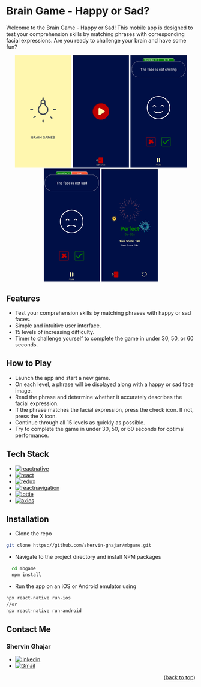 <a name="readme-top"></a>

<!-- TITLE -->
# Brain Game - Happy or Sad?

Welcome to the Brain Game - Happy or Sad! This mobile app is designed to test your comprehension skills by matching phrases with corresponding facial expressions. Are you ready to challenge your brain and have some fun?


<div align="center">  
    <img src="screenshots/intro.jpg" alt="intro" width="150" >
    <img src="screenshots/main.jpg" alt="main" width="150" >
    <img src="screenshots/step_1.jpg" alt="step_1" width="150" >
    <img src="screenshots/step_2.jpg" alt="step_2" width="150" >
    <img src="screenshots/end.jpg" alt="end" width="150" >
</div>

<!-- FEATURES -->
## Features

- Test your comprehension skills by matching phrases with happy or sad faces.
- Simple and intuitive user interface.
- 15 levels of increasing difficulty.
- Timer to challenge yourself to complete the game in under 30, 50, or 60 seconds.

<!-- DESCRIPTION -->
## How to Play
- Launch the app and start a new game.
- On each level, a phrase will be displayed along with a happy or sad face image.
- Read the phrase and determine whether it accurately describes the facial expression.
- If the phrase matches the facial expression, press the check icon. If not, press the X icon.
- Continue through all 15 levels as quickly as possible.
- Try to complete the game in under 30, 50, or 60 seconds for optimal performance.

<!-- TECH STACK -->
## Tech Stack

- [![reactnative][reactnative-shield]][reactnative-url]
- [![react][react-shield]][react-url]
- [![redux][redux-shield]][redux-url]
- [![reactnavigation][reactnavigation-shield]][reactnavigation-url]
- [![lottie][lottie-shield]][lottie-url]
- [![axios][axios-shield]][axios-url]

<!-- INSTALLATION -->
## Installation

  - Clone the repo
   ```sh
   git clone https://github.com/shervin-ghajar/mbgame.git
   ```
   - Navigate to the project directory and install NPM packages
```bash
  cd mbgame
  npm install
```

- Run the app on an iOS or Android emulator using 
```bash 
npx react-native run-ios
//or
npx react-native run-android
```
<!-- CONTACT -->
## Contact Me

### Shervin Ghajar
- [![linkedin][linkedin-shield]][linkedin-url]
- [![Gmail][gmail-shield]][gmail-url]

<p align="right">(<a href="#readme-top">back to top</a>)</p>


<!-- MARKDOWN LINKS & IMAGES -->
<!-- https://www.markdownguide.org/basic-syntax/#reference-style-links -->

[linkedin-shield]: https://img.shields.io/badge/Linkedin-0A66C2?style=for-the-badge&logo=linkedin&logoColor=white
[linkedin-url]: https://www.linkedin.com/in/shervin-ghajar-254258180/

[gmail-shield]: https://shields.io/badge/Gmail-white?logo=gmail
[gmail-url]: ssghajar.work@gmail.com

[reactnative-shield]: https://shields.io/badge/React_Native-black?logo=react
[reactnative-url]: https://reactnative.dev/

[react-shield]: https://shields.io/badge/React-blue?logo=react
[react-url]: https://react.dev/

[reactnavigation-shield]: https://shields.io/badge/React_Navigation-red?logo=react-navigation
[reactnavigation-url]: https://reactnavigation.org/

[redux-shield]: https://shields.io/badge/Redux-green?logo=redux
[redux-url]: https://redux.js.org/


[lottie-shield]: https://shields.io/badge/Lottie-orange?logo=lottie
[lottie-url]: https://www.npmjs.com/package/lottie-react-native

[axios-shield]: https://shields.io/badge/Axios-darkgreen?logo=axios
[axios-url]: https://www.npmjs.com/package/axios

[product-screenshot]: screenshots/intro.jpg



